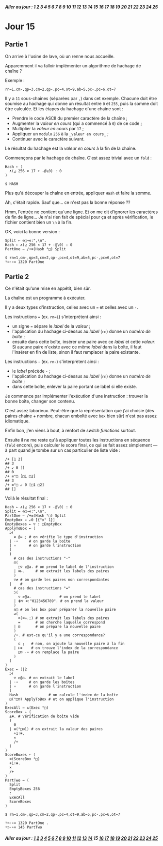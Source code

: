 ##### Aller au jour : [1](Jour%201) [2](Jour%202) [3](Jour%203) [4](Jour%204) [5](Jour%205) [6](Jour%206) [7](Jour%207) [8](Jour%208) [9](Jour%209) [10](Jour%2010) [11](Jour%2011) [12](Jour%2012) [13](Jour%2013) [14](Jour%2014) 15 [16](Jour%2016) [17](Jour%2017) [18](Jour%2018) [19](Jour%2019) [20](Jour%2020) [21](Jour%2021) [22](Jour%2022) [23](Jour%2023) [24](Jour%2024) [25](Jour%2025) 

# Jour 15

## Partie 1

On arrive à l'usine de lave, où un renne nous accueille.

Apparemment il va falloir implémenter un algorithme de hachage de chaîne ?

Exemple :

```no_run
rn=1,cm-,qp=3,cm=2,qp-,pc=4,ot=9,ab=5,pc-,pc=6,ot=7
```

Il y a `11` sous-chaînes (séparées par `,`) dans cet exemple. Chacune doit être soumise au hachage qui donne un résultat entre `0` et `255`, puis la somme doit être calculée. Et les étapes du hachage d'une chaîne sont :
* Prendre le code ASCII du premier caractère de la chaîne ;
* Augmenter la _valeur en cours_ (qui a commencé à `0`) de ce code ;
* Multiplier la _valeur en cours_ par `17` ;
* Appliquer un `modulo` `256` à la `_valeur en cours_` ;
* Continuer avec le caractère suivant.

Le résultat du hachage est la _valeur en cours_ à la fin de la chaîne.

Commençons par le hachage de chaîne. C'est assez trivial avec un `fold` :

```
Hash ← (
  ∧(◿ 256 × 17 + -@\0) : 0
)

$ HASH
```

Plus qu'à découper la chaîne en entrée, appliquer `Hash` et faire la somme.

Ah, c'était rapide. Sauf que… ce n'est pas la bonne réponse ??

Hmm, l'entrée ne contient qu'une ligne. Et on me dit d'ignorer les caractères de fin de ligne… Je n'ai rien fait de spécial pour ça et après vérification, le fichier contient bien un `\n` à la fin.

OK, voici la bonne version :

```
Split ← ⊜□¬∊:",\n".
Hash ← ∧(◿ 256 × 17 + -@\0) : 0
PartOne ← /+≡(Hash °□) Split

$ rn=1,cm-,qp=3,cm=2,qp-,pc=4,ot=9,ab=5,pc-,pc=6,ot=7
⍤⊃⋅∘≍ 1320 PartOne
```

## Partie 2

Ce n'était qu'une mise en appétit, bien sûr.

La chaîne est un programme à exécuter.

Il y a deux types d'instruction, celles avec un `=` et celles avec un `-`.

Les instructions `=` (ex. `rn=1`) s'interprètent ainsi :
* un signe `=` sépare le _label_ de la _valeur_ ;
* l'application du hachage ci-dessus au _label_ (`rn`) donne un _numéro de boîte_ ;
* ensuite dans cette boîte, insérer une paire avec ce _label_ et cette _valeur_. Si aucune paire n'existe avec ce même _label_ dans la boîte, il faut l'insérer en fin de liste, sinon il faut remplacer la paire existante.

Les instructions `-` (ex. `rn-`) s'interprètent ainsi :
* le _label_ précède `-` ;
* l'application du hachage ci-dessus au _label_ (`rn`) donne un _numéro de boîte_ ;
* dans cette boîte, enlever la paire portant ce label si elle existe.

Je commence par implémenter l'exécution d'une instruction : trouver la bonne boîte, changer son contenu.

C'est assez laborieux. Peut-être que la représentation que j'ai choisie (des paires chaîne + nombre, chacun emboîté avec `box` bien sûr) n'est pas assez idiomatique.

Enfin bon, j'en viens à bout, à renfort de _switch functions_ surtout.

Ensuite il ne me reste qu'à appliquer toutes les instructions en séquence (`fold` encore), puis calculer le score final, ce qui se fait assez simplement — à part quand je tombe sur un cas particulier de liste vide : 

```
/+ [1 2]
## 3
/+ ↙ 0 []
## 0
/+ ≡°□ [□1 □2]
## 3
/+ ≡°□ ↙ 0 [□1 □2]
## []
```

Voilà le résultat final :

```
Hash ← ∧(◿ 256 × 17 + -@\0) : 0
Split ← ⊜□¬∊:",\n".
PartOne ← /+≡(Hash °□) Split
EmptyBox ← ↙0 [{"x" 1}]
EmptyBoxes ← ▽ : □EmptyBox
ApplyToBox ← (
  ⊃(
    ∊ @= ; # on vérifie le type d'instruction
  | ⋅∘     # on garde la boîte
  | ∘      # on garde l'instruction
  )
  (
    # cas des instructions "-"
    ⊓(
      □▽ ≥@a. # on prend le label de l'instruction
    | ≡⊢.     # on extrait les labels des paires
    )
    ▽≠ # on garde les paires non correspondantes
  |    #
    # cas des instructions "="
    ⊃(
      ▽ ≥@a.             # on prend le label
    | ⋕▽ ∊:"0123456789". # on prend la valeur
    )
    ∩□ # on les box pour préparer la nouvelle paire
    ⊃(
      ⊙(≡⊢.;) # on extrait les labels des paires
      =       # on cherche laquelle correspond
    | ⊟       # on prépare la nouvelle paire
    )
    /+. # est-ce qu'il y a une correspondance?
    (
      ⊂ ;   # non, on ajoute la nouvelle paire à la fin
    | ⊢⊚    # on trouve l'index de la correspondance
      ⍜⊡ ⋅∘ # on remplace la paire
    )
  )
)
Exec ← (|2
  ⊃(
    ▽ ≥@a. # on extrait le label
  | ⋅∘     # on garde les boîtes
  | ∘      # on garde l'instruction
  )
  Hash              # on calcule l'index de la boîte
  ⍜(°□⊡) ApplyToBox # et on applique l'instruction
)
ExecAll ← ∧(Exec °□)
ScoreBox ← (
  ±⧻. # vérification de boîte vide
  (
    0
  | ≡(°□⊡1) # on extrait la valeur des paires
    +1⇡⧻.
    ×
    /+
  )
)
ScoreBoxes ← (
  ≡(ScoreBox °□)
  +1⇡⧻.
  ×
  /+
)
PartTwo ← (
  Split
  EmptyBoxes 256
  :
  ExecAll
  ScoreBoxes
)

$ rn=1,cm-,qp=3,cm=2,qp-,pc=4,ot=9,ab=5,pc-,pc=6,ot=7

⍤⊃⋅∘≍ 1320 PartOne .
⍤⊃⋅∘≍ 145 PartTwo
```

##### Aller au jour : [1](Jour%201) [2](Jour%202) [3](Jour%203) [4](Jour%204) [5](Jour%205) [6](Jour%206) [7](Jour%207) [8](Jour%208) [9](Jour%209) [10](Jour%2010) [11](Jour%2011) [12](Jour%2012) [13](Jour%2013) [14](Jour%2014) 15 [16](Jour%2016) [17](Jour%2017) [18](Jour%2018) [19](Jour%2019) [20](Jour%2020) [21](Jour%2021) [22](Jour%2022) [23](Jour%2023) [24](Jour%2024) [25](Jour%2025) 
